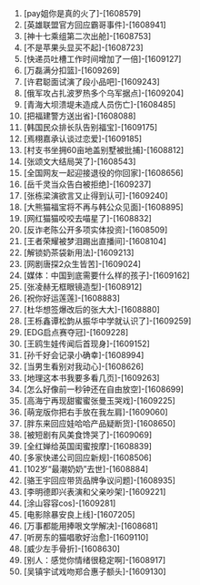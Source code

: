 
1. [pay姐你是真的火了]-[1608579]
1. [英雄联盟官方回应霸哥事件]-[1608941]
1. [神十七乘组第二次出舱]-[1608753]
1. [不是苹果头显买不起]-[1608723]
1. [快递员吐槽工作时间增加了一倍]-[1609127]
1. [万磊满分扣篮]-[1609269]
1. [许君聪面试演了段小品吧]-[1609243]
1. [俄军攻占扎波罗热多个乌军据点]-[1609204]
1. [青海大坝溃堤未造成人员伤亡]-[1608485]
1. [把福建警方送出省]-[1608088]
1. [韩国民众排长队告别福宝]-[1609175]
1. [焉栩嘉承认谈过恋爱]-[1609185]
1. [村支书坐拥60亩地盖别墅被批捕]-[1608812]
1. [张颂文大结局哭了]-[1608543]
1. [全国网友一起迎接退役的你回家]-[1608656]
1. [岳千灵当众告白被拒绝]-[1609237]
1. [张栋梁演欲言又止得到认可]-[1609240]
1. [大熊猫福宝将不再与韩公众见面]-[1608895]
1. [网红猫猫咬咬去喵星了]-[1608832]
1. [反诈老陈公开多项实体投资]-[1608509]
1. [王者荣耀被梦泪踢出直播间]-[1608104]
1. [解锁奶茶袋新用法]-[1609213]
1. [网剧唐探2众生皆苦]-[1609024]
1. [媒体：中国到底需要什么样的孩子]-[1609162]
1. [张凌赫无框眼镜造型]-[1608912]
1. [祝你好运莲莲]-[1608883]
1. [杜华想签爆改后的张大大]-[1608880]
1. [王栎鑫谭松韵从振华中学就认识了]-[1609259]
1. [EDG启点赛夺冠]-[1609228]
1. [王鸥生娃传闻后首现身]-[1609152]
1. [孙千好会记录小确幸]-[1608994]
1. [当男生看别对我动心]-[1608626]
1. [地理这本书我要多看几页]-[1609263]
1. [怎么好像前一秒钟还在自由放空]-[1608699]
1. [高海宁再现甜蜜蜜张曼玉哭戏]-[1609225]
1. [萌宠版你把右手放在我左肩]-[1609060]
1. [胖东来回应娃哈哈产品疑断货]-[1608650]
1. [被短剧有风美食馋哭了]-[1609069]
1. [全红婵给英国闺蜜按摩]-[1608839]
1. [多家快递公司回应新规]-[1608506]
1. [102岁“最潮奶奶”去世]-[1608884]
1. [骆王宇回应带货品牌争议问题]-[1608935]
1. [李明德即兴表演和父亲吵架]-[1609221]
1. [涂山容容cos]-[1609281]
1. [电影除暴安良上线]-[1607205]
1. [万事都能用捧哏文学解决]-[1608681]
1. [听房东的猫唱歌好治愈]-[1609110]
1. [威少左手骨折]-[1608630]
1. [别人：感觉你情绪很稳定啊]-[1608917]
1. [吴镇宇试戏吻郑合惠子额头]-[1609130]